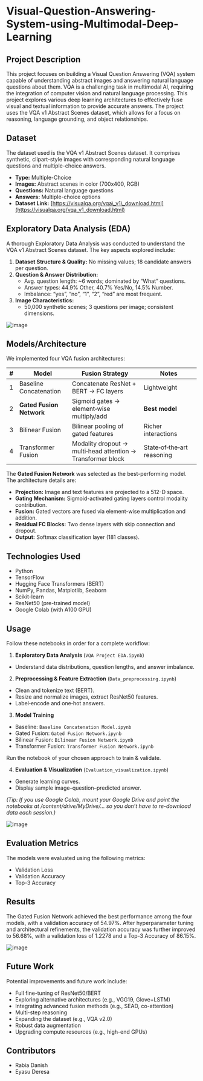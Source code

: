 # Visual-Question-Answering-System-using-Multimodal-Deep-Learning
## Project Description

This project focuses on building a Visual Question Answering (VQA) system capable of understanding abstract images and answering natural language questions about them. VQA is a challenging task in multimodal AI, requiring the integration of computer vision and natural language processing. This project explores various deep learning architectures to effectively fuse visual and textual information to provide accurate answers. The project uses the VQA v1 Abstract Scenes dataset, which allows for a focus on reasoning, language grounding, and object relationships.

## Dataset

The dataset used is the VQA v1 Abstract Scenes dataset. It comprises synthetic, clipart-style images with corresponding natural language questions and multiple-choice answers.

* **Type:** Multiple-Choice
* **Images:** Abstract scenes in color (700x400, RGB) 
* **Questions:** Natural language questions
* **Answers:** Multiple-choice options
* **Dataset Link:** [https://visualqa.org/vqa\_v1\_download.html](https://visualqa.org/vqa_v1_download.html)

## Exploratory Data Analysis (EDA)
A thorough Exploratory Data Analysis was conducted to understand the VQA v1 Abstract Scenes dataset. The key aspects explored include:

1. **Dataset Structure & Quality:** No missing values; 18 candidate answers per question.  
2. **Question & Answer Distribution:**  
   - Avg. question length: ~6 words; dominated by “What” questions.  
   - Answer types: 44.9% Other, 40.7% Yes/No, 14.5% Number.  
   - Imbalance: “yes”, “no”, “1”, “2”, “red” are most frequent.  
3. **Image Characteristics:**  
   - 50,000 synthetic scenes; 3 questions per image; consistent dimensions.

![image](https://github.com/user-attachments/assets/b4ba0d52-8193-4ff6-a5fc-147d8fe587ef)


## Models/Architecture

We implemented four VQA fusion architectures:

| # | Model                          | Fusion Strategy                            | Notes                            |
|---|--------------------------------|-------------------------------------------|----------------------------------|
| 1 | Baseline Concatenation         | Concatenate ResNet + BERT → FC layers      | Lightweight                      |
| 2 | **Gated Fusion Network**       | Sigmoid gates → element‑wise multiply/add  | **Best model**                   |
| 3 | Bilinear Fusion                | Bilinear pooling of gated features         | Richer interactions              |
| 4 | Transformer Fusion             | Modality dropout → multi‑head attention → Transformer block | State‑of‑the‑art reasoning |

The **Gated Fusion Network** was selected as the best-performing model. The architecture details are:

- **Projection:** Image and text features are projected to a 512-D space.
- **Gating Mechanism:** Sigmoid-activated gating layers control modality contribution.
- **Fusion:** Gated vectors are fused via element-wise multiplication and addition.
- **Residual FC Blocks:** Two dense layers with skip connection and dropout.
- **Output:** Softmax classification layer (181 classes).

## Technologies Used

* Python
* TensorFlow
* Hugging Face Transformers (BERT) 
* NumPy, Pandas, Matplotlib, Seaborn 
* Scikit-learn 
* ResNet50 (pre-trained model)
* Google Colab (with A100 GPU) 

## Usage

Follow these notebooks in order for a complete workflow:

1. **Exploratory Data Analysis**
(`VQA Project EDA.ipynb`)
* Understand data distributions, question lengths, and answer imbalance.

2. **Preprocessing & Feature Extraction**
(`Data_preprocessing.ipynb`)
* Clean and tokenize text (BERT).
* Resize and normalize images, extract ResNet50 features.
* Label‑encode and one‑hot answers.

3. **Model Training**

* Baseline: `Baseline Concatenation Model.ipynb`
* Gated Fusion: `Gated Fusion Network.ipynb`
* Bilinear Fusion: `Bilinear Fusion Network.ipynb`
* Transformer Fusion: `Transformer Fusion Network.ipynb`

Run the notebook of your chosen approach to train & validate.

4. **Evaluation & Visualization**
(`Evaluation_visualization.ipynb`)
* Generate learning curves.
* Display sample image–question–predicted answer.

*(Tip: If you use Google Colab, mount your Google Drive and point the notebooks at /content/drive/MyDrive/... so you don’t have to re-download data each session.)*

![image](https://github.com/user-attachments/assets/233f8b5e-5b47-4acf-90f5-030340529736)

## Evaluation Metrics

The models were evaluated using the following metrics:

* Validation Loss 
* Validation Accuracy 
* Top-3 Accuracy 

## Results

The Gated Fusion Network achieved the best performance among the four models, with a validation accuracy of 54.97%. After hyperparameter tuning and architectural refinements, the validation accuracy was further improved to 56.68%, with a validation loss of 1.2278 and a Top-3 Accuracy of 86.15%.

![image](https://github.com/user-attachments/assets/b830a41f-591d-4ac7-a585-e87667341563)

## Future Work

Potential improvements and future work include:

* Full fine-tuning of ResNet50/BERT 
* Exploring alternative architectures (e.g., VGG19, Glove+LSTM) 
* Integrating advanced fusion methods (e.g., SEAD, co-attention) 
* Multi-step reasoning 
* Expanding the dataset (e.g., VQA v2.0) 
* Robust data augmentation 
* Upgrading compute resources (e.g., high-end GPUs)
 
## Contributors

* Rabia Danish 
* Eyasu Deresa 
